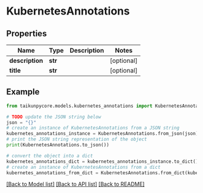 # KubernetesAnnotations


## Properties

Name | Type | Description | Notes
------------ | ------------- | ------------- | -------------
**description** | **str** |  | [optional] 
**title** | **str** |  | [optional] 

## Example

```python
from taikunpycore.models.kubernetes_annotations import KubernetesAnnotations

# TODO update the JSON string below
json = "{}"
# create an instance of KubernetesAnnotations from a JSON string
kubernetes_annotations_instance = KubernetesAnnotations.from_json(json)
# print the JSON string representation of the object
print(KubernetesAnnotations.to_json())

# convert the object into a dict
kubernetes_annotations_dict = kubernetes_annotations_instance.to_dict()
# create an instance of KubernetesAnnotations from a dict
kubernetes_annotations_from_dict = KubernetesAnnotations.from_dict(kubernetes_annotations_dict)
```
[[Back to Model list]](../README.md#documentation-for-models) [[Back to API list]](../README.md#documentation-for-api-endpoints) [[Back to README]](../README.md)


